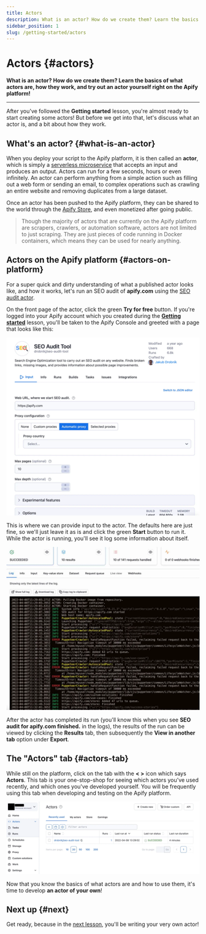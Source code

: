 ```yaml
---
title: Actors
description: What is an actor? How do we create them? Learn the basics of what actors are, how they work, and try out an actor yourself right on the Apify platform!
sidebar_position: 1
slug: /getting-started/actors
---
```


# Actors {#actors}

**What is an actor? How do we create them? Learn the basics of what actors are, how they work, and try out an actor yourself right on the Apify platform!**

---

After you've followed the **Getting started** lesson, you're almost ready to start creating some actors! But before we get into that, let's discuss what an actor is, and a bit about how they work.

## What's an actor? {#what-is-an-actor}

When you deploy your script to the Apify platform, it is then called an **actor**, which is simply a [serverless microservice](https://www.datadoghq.com/knowledge-center/serverless-architecture/serverless-microservices/#:~:text=Serverless%20microservices%20are%20cloud-based,suited%20for%20microservice-based%20architectures.) that accepts an input and produces an output. Actors can run for a few seconds, hours or even infinitely. An actor can perform anything from a simple action such as filling out a web form or sending an email, to complex operations such as crawling an entire website and removing duplicates from a large dataset.

Once an actor has been pushed to the Apify platform, they can be shared to the world through the [Apify Store](https://apify.com/store), and even monetized after going public.

> Though the majority of actors that are currently on the Apify platform are scrapers, crawlers, or automation software, actors are not limited to just scraping. They are just pieces of code running in Docker containers, which means they can be used for nearly anything.

## Actors on the Apify platform {#actors-on-platform}

For a super quick and dirty understanding of what a published actor looks like, and how it works, let's run an SEO audit of **apify.com** using the [SEO audit actor](https://apify.com/drobnikj/seo-audit-tool).

On the front page of the actor, click the green **Try for free** button. If you're logged into your Apify account which you created during the [**Getting started**](./index.md) lesson, you'll be taken to the Apify Console and greeted with a page that looks like this:

![Actor configuration](./images/seo-actor-config.webp)

This is where we can provide input to the actor. The defaults here are just fine, so we'll just leave it as is and click the green **Start** button to run it. While the actor is running, you'll see it log some information about itself.

![Actor logs](./images/actor-logs.webp)

After the actor has completed its run (you'll know this when you see **SEO audit for apify.com finished.** in the logs), the results of the run can be viewed by clicking the **Results** tab, then subsequently the **View in another tab** option under **Export**.

## The "Actors" tab {#actors-tab}

While still on the platform, click on the tab with the **< >** icon which says **Actors**. This tab is your one-stop-shop for seeing which actors you've used recently, and which ones you've developed yourself. You will be frequently using this tab when developing and testing on the Apify platform.

![The "Actors" tab on the Apify platform](./images/actors-tab.webp)

Now that you know the basics of what actors are and how to use them, it's time to develop **an actor of your own**!

## Next up {#next}

Get ready, because in the [next lesson](./creating_actors.md), you'll be writing your very own actor!
